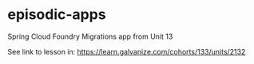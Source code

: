 # episodic-apps
Spring Cloud Foundry Migrations app from Unit 13


See link to lesson in:
https://learn.galvanize.com/cohorts/133/units/2132
